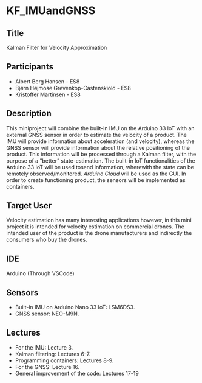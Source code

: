 # KF_IMUandGNSS

## Title
Kalman Filter for Velocity Approximation

## Participants
* Albert Berg Hansen - ES8
* Bjørn Højmose Grevenkop-Castenskiold - ES8
* Kristoffer Martinsen - ES8

## Description
This miniproject will combine the built-in IMU on the Arduino 33 IoT with an external GNSS sensor in order to estimate the velocity of a product. The IMU will provide information about acceleration (and velocity), whereas the GNSS sensor will provide information about the relative positioning of the product. This information will be processed through a Kalman filter, with the purpose of a ”better” state-estimation. The built-in IoT functionalities of the Arduino 33 IoT will be used tosend information, wherewith the state can be remotely observed/monitored. *Arduino Cloud* will be used as the GUI. In order to create functioning product, the sensors will be implemented as containers.

## Target User
Velocity estimation has many interesting applications however, in this mini project it is intended for velocity estimation on commercial drones. The intended user of the product is the drone manufacturers and indirectly the consumers who buy the drones.

## IDE
Arduino (Through VSCode)

## Sensors
* Built-in IMU on Arduino Nano 33 IoT: LSM6DS3.
* GNSS sensor: NEO-M9N.

## Lectures
* For the IMU: Lecture 3.
* Kalman filtering: Lectures 6-7.
* Programming containers: Lectures 8-9.
* For the GNSS: Lecture 16.
* General improvement of the code: Lectures 17-19
